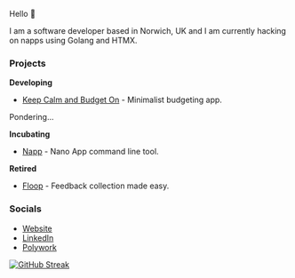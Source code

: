 Hello 👋

I am a software developer based in Norwich, UK and I am currently hacking on napps using Golang and HTMX.

### Projects

**Developing**

* [Keep Calm and Budget On](https://github.com/damiensedgwick/keep-calm-and-budget-on) - Minimalist budgeting app.

Pondering...

**Incubating**

* [Napp](https://github.com/damiensedgwick/napp) - Nano App command line tool.

**Retired**

* [Floop](https://github.com/damiensedgwick/floop) - Feedback collection made easy.

### Socials

* [Website](https://www.damiensedgwick.com)
* [LinkedIn](https://www.twitter.com/damiensedgwick)
* [Polywork](https://www.polywork.com/dks)

[![GitHub Streak](https://streak-stats.demolab.com?user=damiensedgwick&card_width=450)](https://git.io/streak-stats)
